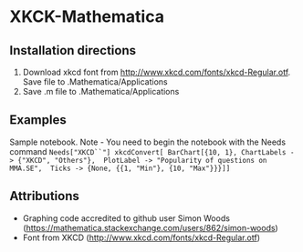 # XKCK-Mathematica
Installation directions
-------------------------
1) Download xkcd font from http://www.xkcd.com/fonts/xkcd-Regular.otf. Save file to .Mathematica/Applications
2) Save .m file to .Mathematica/Applications

Examples
----
Sample notebook. Note - You need to begin the notebook with the Needs command
`Needs["XKCD``"]
xkcdConvert[
 BarChart[{10, 1}, ChartLabels -> {"XKCD", "Others"}, 
  PlotLabel -> "Popularity of questions on MMA.SE", 
  Ticks -> {None, {{1, "Min"}, {10, "Max"}}}]]`

Attributions
--------------
- Graphing code accredited to github user Simon Woods (https://mathematica.stackexchange.com/users/862/simon-woods)
- Font from  XKCD (http://www.xkcd.com/fonts/xkcd-Regular.otf)

